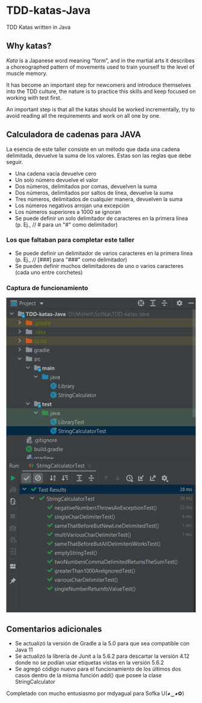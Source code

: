 # TDD-katas-Java
TDD Katas written in Java

## Why katas?

*Kata* is a Japanese word meaning “form”, and in the martial arts it describes a choreographed pattern of movements used to train yourself to the level of muscle memory.

It has become an important step for newcomers and introduce themselves into the TDD culture, the nature is to practice this skills and keep focused on working with test first.

An important step is that all the katas should be worked incrementally, try to avoid reading all the requirements and work on all one by one.

## Calculadora de cadenas para JAVA
La esencia de este taller consiste en un método que dada una cadena delimitada, devuelve la suma de los valores. Estas son las reglas que debe seguir.

* Una cadena vacía devuelve cero
* Un solo número devuelve el valor
* Dos números, delimitados por comas, devuelven la suma
* Dos números, delimitados por saltos de línea, devuelve la suma
* Tres números, delimitados de cualquier manera, devuelven la suma
* Los números negativos arrojan una excepción
* Los números superiores a 1000 se ignoran
* Se puede definir un solo delimitador de caracteres en la primera línea (p. Ej., // # para un "#" como delimitador)

### Los que faltaban para completar este taller

* Se puede definir un delimitador de varios caracteres en la primera línea (p. Ej., // [###] para "###" como delimitador)
* Se pueden definir muchos delimitadores de uno o varios caracteres (cada uno entre corchetes)

### Captura de funcionamiento

![Funcionamiento](https://github.com/mdyagual/TDD-katas-Java/blob/master/ss/Captura%20de%20funcionamiento%20de%20los%2010%20casos%20de%20prueba.JPG)

## Comentarios adicionales

* Se actualizó la versión de Gradle a la 5.0 para que sea compatible con Java 11
* Se actualizó la librería de Junit a la 5.6.2 para descartar la versión 4.12 donde no se podían usar etiquetas vistas en la versión 5.6.2
* Se agregó código nuevo para el funcionamiento de los últimos dos casos dentro de la misma función add() que posee la clase StringCalculator

Completado con mucho entusiasmo por mdyagual para Sofka U(◕‿◕✿)
